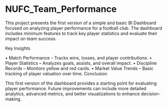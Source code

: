 # NUFC_Team_Performance

This project presents the first version of a simple and basic BI Dashboard focused on analyzing player performance for a football club. The dashboard includes minimum features to track key player statistics and evaluate their impact on team success.

Key Insights

•	Match Performance – Tracks wins, losses, and player contributions.
•	Player Statistics – Analyzes goals, assists, and overall impact.
•	Discipline Records – Monitors yellow and red cards.
•	Market Value Trends – Basic tracking of player valuation over time.
Conclusion

This first version of the dashboard provides a starting point for evaluating player performance. Future improvements can include more detailed analytics, advanced metrics, and better visualizations to enhance decision-making.
